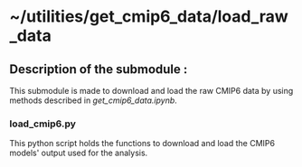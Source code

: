 # ~/utilities/get_cmip6_data/load_raw_data

## Description of the submodule :

This submodule is made to download and load the raw CMIP6 data by using methods described in *get_cmip6_data.ipynb*.

### load_cmip6.py

This python script holds the functions to download and load the CMIP6 models' output used for the analysis.
